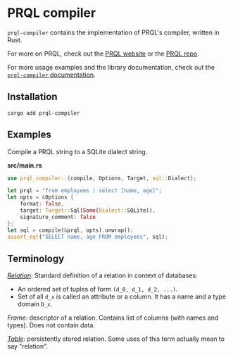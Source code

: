 # PRQL compiler

`prql-compiler` contains the implementation of PRQL's compiler, written in Rust.

For more on PRQL, check out the [PRQL website](https://prql-lang.org) or the
[PRQL repo](https://github.com/PRQL/prql).

For more usage examples and the library documentation, check out the
[`prql-compiler` documentation](https://docs.rs/prql-compiler/latest/prql_compiler/).

## Installation

```shell
cargo add prql-compiler
```

## Examples

Compile a PRQL string to a SQLite dialect string.

**src/main.rs**

```rust
use prql_compiler::{compile, Options, Target, sql::Dialect};

let prql = "from employees | select [name, age]";
let opts = &Options {
    format: false,
    target: Target::Sql(Some(Dialect::SQLite)),
    signature_comment: false
};
let sql = compile(&prql, opts).unwrap();
assert_eq!("SELECT name, age FROM employees", sql);
```

## Terminology

[_Relation_](<https://en.wikipedia.org/wiki/Relation_(database)>): Standard
definition of a relation in context of databases:

- An ordered set of tuples of form `(d_0, d_1, d_2, ...)`.
- Set of all `d_x` is called an attribute or a column. It has a name and a type
  domain `D_x`.

_Frame_: descriptor of a relation. Contains list of columns (with names and
types). Does not contain data.

[_Table_](<https://en.wikipedia.org/wiki/Table_(database)#Tables_versus_relations>):
persistently stored relation. Some uses of this term actually mean to say
"relation".
